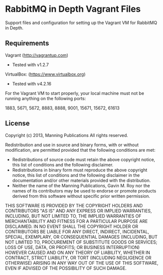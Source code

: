 RabbitMQ in Depth Vagrant Files
===============================
Support files and configuration for setting up the Vagrant VM for RabbitMQ in Depth.

Requirements
------------
Vagrant (http://vagrantup.com)
  - Tested with v1.2.7

VirtualBox: (https://www.virtualbox.org)
  - Tested with v4.2.16

For the Vagrant VM to start properly, your local machine must not be running anything on the following ports:

  1883, 5671, 5672, 8883, 8888, 9001, 15671, 15672, 61613

License
-------
Copyright (c) 2013, Manning Publications
All rights reserved.

Redistribution and use in source and binary forms, with or without modification,
are permitted provided that the following conditions are met:

 * Redistributions of source code must retain the above copyright notice, this
   list of conditions and the following disclaimer.
 * Redistributions in binary form must reproduce the above copyright notice,
   this list of conditions and the following disclaimer in the documentation
   and/or other materials provided with the distribution.
 * Neither the name of the Manning Publications, Gavin M. Roy nor the names of its 
   contributors may be used to endorse or promote products derived from this 
   software without specific prior written permission.

THIS SOFTWARE IS PROVIDED BY THE COPYRIGHT HOLDERS AND CONTRIBUTORS "AS IS" AND
ANY EXPRESS OR IMPLIED WARRANTIES, INCLUDING, BUT NOT LIMITED TO, THE IMPLIED
WARRANTIES OF MERCHANTABILITY AND FITNESS FOR A PARTICULAR PURPOSE ARE DISCLAIMED.
IN NO EVENT SHALL THE COPYRIGHT HOLDER OR CONTRIBUTORS BE LIABLE FOR ANY DIRECT,
INDIRECT, INCIDENTAL, SPECIAL, EXEMPLARY, OR CONSEQUENTIAL DAMAGES (INCLUDING,
BUT NOT LIMITED TO, PROCUREMENT OF SUBSTITUTE GOODS OR SERVICES; LOSS OF USE,
DATA, OR PROFITS; OR BUSINESS INTERRUPTION) HOWEVER CAUSED AND ON ANY THEORY OF
LIABILITY, WHETHER IN CONTRACT, STRICT LIABILITY, OR TORT (INCLUDING NEGLIGENCE
OR OTHERWISE) ARISING IN ANY WAY OUT OF THE USE OF THIS SOFTWARE, EVEN IF
ADVISED OF THE POSSIBILITY OF SUCH DAMAGE.
